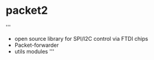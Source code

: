 # packet2
'''
- open source library for SPI/I2C control via FTDI chips
- Packet-forwarder
- utils modules
'''
